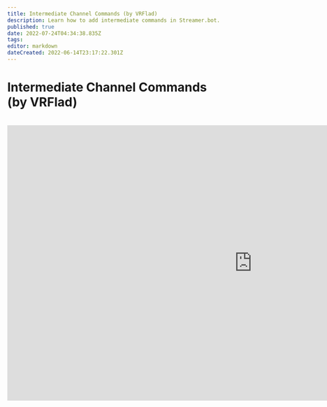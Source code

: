 ```yaml
---
title: Intermediate Channel Commands (by VRFlad)
description: Learn how to add intermediate commands in Streamer.bot.
published: true
date: 2022-07-24T04:34:38.835Z
tags: 
editor: markdown
dateCreated: 2022-06-14T23:17:22.301Z
---
```


# Intermediate Channel Commands (by VRFlad)
<br>
<iframe width="1120" height="630" src="https://www.youtube.com/embed/C1AO1EBVpks" title="YouTube video player" frameborder="0" allow="accelerometer; autoplay; clipboard-write; encrypted-media; gyroscope; picture-in-picture" allowfullscreen></iframe>